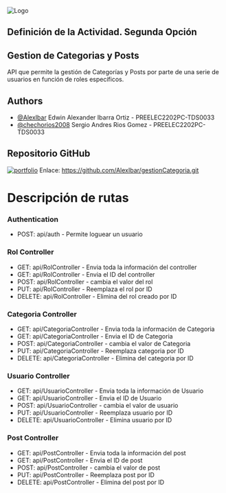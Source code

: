 
![Logo](https://www.redttu.edu.co/es/wp-content/uploads/2019/03/11.-IU-DIGITAL.png)

## Definición de la Actividad. Segunda Opción
## Gestion de Categorias y Posts 

API que permite la gestión de Categorías y Posts por parte 
de una serie de usuarios en función de roles específicos.

## Authors

- [@AlexIbar](https://github.com/AlexIbar)
Edwin Alexander Ibarra Ortiz - PREELEC2202PC-TDS0033 
- [@chechorios2008](https://github.com/chechorios2008)
Sergio Andres Rios Gomez - PREELEC2202PC-TDS0033


## Repositorio GitHub
[![portfolio](https://pythonforundergradengineers.com/posts/git/images/git_and_github_logo.png)](https://github.com/)
Enlace: https://github.com/AlexIbar/gestionCategoria.git

# Descripción de rutas

### Authentication
- POST: api/auth - Permite loguear un usuario
### Rol Controller
- GET: api/RolController - Envia toda la información del controller
- GET: api/RolController - Envia el ID del controller
- POST: api/RolController - cambia el valor del rol
- PUT: api/RolController - Reemplaza el rol por ID
- DELETE: api/RolController - Elimina del rol creado por ID
### Categoria Controller
- GET: api/CategoriaController - Envia toda la información de Categoria
- GET: api/CategoriaController - Envia el ID de Categoria
- POST: api/CategoriaController - cambia el valor de Categoria
- PUT: api/CategoriaController - Reemplaza categoria por ID
- DELETE: api/CategoriaController - Elimina del categoria por ID
### Usuario Controller
- GET: api/UsuarioController - Envia toda la información de Usuario
- GET: api/UsuarioController - Envia el ID de Usuario
- POST: api/UsuarioController - cambia el valor de usuario
- PUT: api/UsuarioController - Reemplaza usuario por ID
- DELETE: api/UsuarioController - Elimina usuario por ID
### Post Controller
- GET: api/PostController - Envia toda la información del post
- GET: api/PostController - Envia el ID de post
- POST: api/PostController - cambia el valor de post
- PUT: api/PostController - Reemplaza post por ID
- DELETE: api/PostController - Elimina del post por ID

